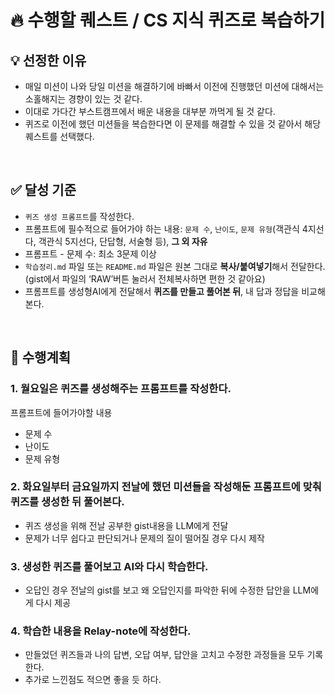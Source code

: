 # 🔥 수행할 퀘스트 / CS 지식 퀴즈로 복습하기

## 💡 선정한 이유
- 매일 미션이 나와 당일 미션을 해결하기에 바빠서 이전에 진행했던 미션에 대해서는 소홀해지는 경향이 있는 것 같다.
- 이대로 가다간 부스트캠프에서 배운 내용을 대부분 까먹게 될 것 같다.
- 퀴즈로 이전에 했던 미션들을 복습한다면 이 문제를 해결할 수 있을 것 같아서 해당 퀘스트를 선택했다.

<br>

## ✅ 달성 기준
- `퀴즈 생성 프롬프트`를 작성한다.
- 프롬프트에 필수적으로 들어가야 하는 내용: `문제 수`, `난이도`, `문제 유형`(객관식 4지선다, 객관식 5지선다, 단답형, 서술형 등), **그 외 자유**
- 프롬프트 - 문제 수: 최소 3문제 이상
- `학습정리.md` 파일 또는 `README.md` 파일은 원본 그대로 **복사/붙여넣기**해서 전달한다. (gist에서 파일의 ‘RAW’버튼 눌러서 전체복사하면 편한 것 같아요)
- 프롬프트를 생성형AI에게 전달해서 **퀴즈를 만들고 풀어본 뒤**, 내 답과 정답을 비교해본다.

<br>

## 🧭 수행계획

### 1. 월요일은 퀴즈를 생성해주는 프롬프트를 작성한다.
프롬프트에 들어가야할 내용
- 문제 수
- 난이도
- 문제 유형

### 2. 화요일부터 금요일까지 전날에 했던 미션들을 작성해둔 프롬프트에 맞춰 퀴즈를 생성한 뒤 풀어본다.
- 퀴즈 생성을 위해 전날 공부한 gist내용을 LLM에게 전달
- 문제가 너무 쉽다고 판단되거나 문제의 질이 떨어질 경우 다시 제작

### 3. 생성한 퀴즈를 풀어보고 AI와 다시 학습한다.
- 오답인 경우 전날의 gist를 보고 왜 오답인지를 파악한 뒤에 수정한 답안을 LLM에게 다시 제공

### 4. 학습한 내용을 Relay-note에 작성한다.
- 만들었던 퀴즈들과 나의 답변, 오답 여부, 답안을 고치고 수정한 과정들을 모두 기록한다.
- 추가로 느낀점도 적으면 좋을 듯 하다.

